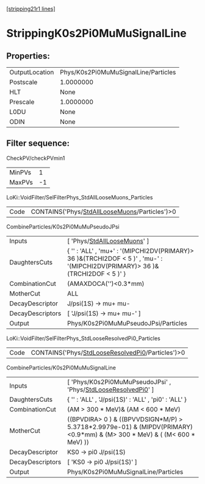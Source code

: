 [[stripping21r1 lines]](./stripping21r1-index)

# StrippingK0s2Pi0MuMuSignalLine

## Properties:

|                |                                      |
|----------------|--------------------------------------|
| OutputLocation | Phys/K0s2Pi0MuMuSignalLine/Particles |
| Postscale      | 1.0000000                            |
| HLT            | None                                 |
| Prescale       | 1.0000000                            |
| L0DU           | None                                 |
| ODIN           | None                                 |

## Filter sequence:

CheckPV/checkPVmin1

|        |     |
|--------|-----|
| MinPVs | 1   |
| MaxPVs | -1  |

LoKi::VoidFilter/SelFilterPhys_StdAllLooseMuons_Particles

|      |                                                                                                    |
|------|----------------------------------------------------------------------------------------------------|
| Code | CONTAINS('Phys/[StdAllLooseMuons](./stripping21r1-commonparticles-stdallloosemuons)/Particles')\>0 |

CombineParticles/K0s2Pi0MuMuPseudoJPsi

|                  |                                                                                                                                  |
|------------------|----------------------------------------------------------------------------------------------------------------------------------|
| Inputs           | [ 'Phys/[StdAllLooseMuons](./stripping21r1-commonparticles-stdallloosemuons)' ]                                                |
| DaughtersCuts    | { '' : 'ALL' , 'mu+' : '(MIPCHI2DV(PRIMARY)\> 36 )&(TRCHI2DOF \< 5 )' , 'mu-' : '(MIPCHI2DV(PRIMARY)\> 36 )&(TRCHI2DOF \< 5 )' } |
| CombinationCut   | (AMAXDOCA('')\<0.3\*mm)                                                                                                          |
| MotherCut        | ALL                                                                                                                              |
| DecayDescriptor  | J/psi(1S) -\> mu+ mu-                                                                                                            |
| DecayDescriptors | [ 'J/psi(1S) -\> mu+ mu-' ]                                                                                                    |
| Output           | Phys/K0s2Pi0MuMuPseudoJPsi/Particles                                                                                             |

LoKi::VoidFilter/SelFilterPhys_StdLooseResolvedPi0_Particles

|      |                                                                                                          |
|------|----------------------------------------------------------------------------------------------------------|
| Code | CONTAINS('Phys/[StdLooseResolvedPi0](./stripping21r1-commonparticles-stdlooseresolvedpi0)/Particles')\>0 |

CombineParticles/K0s2Pi0MuMuSignalLine

|                  |                                                                                                                                   |
|------------------|-----------------------------------------------------------------------------------------------------------------------------------|
| Inputs           | [ 'Phys/K0s2Pi0MuMuPseudoJPsi' , 'Phys/[StdLooseResolvedPi0](./stripping21r1-commonparticles-stdlooseresolvedpi0)' ]            |
| DaughtersCuts    | { '' : 'ALL' , 'J/psi(1S)' : 'ALL' , 'pi0' : 'ALL' }                                                                              |
| CombinationCut   | (AM \> 300 \* MeV)& (AM \< 600 \* MeV)                                                                                            |
| MotherCut        | ((BPVDIRA\> 0 ) & ((BPVVDSIGN\*M/P) \> 5.3718\*2.9979e-01) & (MIPDV(PRIMARY)\<0.9\*mm) & (M\> 300 \* MeV) & ( (M\< 600 \* MeV) )) |
| DecayDescriptor  | KS0 -\> pi0 J/psi(1S)                                                                                                             |
| DecayDescriptors | [ 'KS0 -\> pi0 J/psi(1S)' ]                                                                                                     |
| Output           | Phys/K0s2Pi0MuMuSignalLine/Particles                                                                                              |
